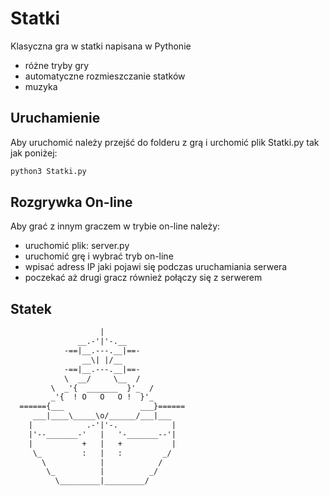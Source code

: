 # Statki

Klasyczna gra w statki napisana w Pythonie

- różne tryby gry
- automatyczne rozmieszczanie statków
- muzyka

## Uruchamienie

Aby uruchomić należy przejść do folderu z grą i urchomić plik Statki.py tak jak poniżej:

```txt
python3 Statki.py
```

## Rozgrywka On-line

Aby grać z innym graczem w trybie on-line należy:

- uruchomić plik: server.py
- uruchomić grę i wybrać tryb on-line
- wpisać adress IP jaki pojawi się podczas uruchamiania serwera
- poczekać aż drugi gracz również połączy się z serwerem

## Statek

```txt
                    |
               __.-'|'-.__
            -==|__.---.__|==-
                __\| |/__
            -==|__.---.__|==-
            \  __/     \__  /
         \  _'{  _______  }'_  /
         _'{  ! O   O   O !  }'_
  ======{___                 ___}======
     ___|____\_____\o/______/___|___
    |            .-'|'-.            |
    |'--_______-'   |   '-_______--'|
    |           +   |   +           |
     \_         :   |   :         _/
       \            |            /
        \_          |          _/
          \_________|_________/
```
